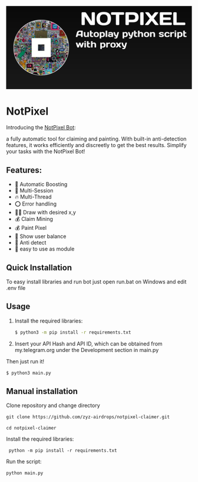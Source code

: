 <div align="center">
  <img src="20241017_224520.jpg">
</div>

# NotPixel
Introducing the [NotPixel Bot](https://t.me/notpixel/app?startapp=f5760224255_s4): 

a fully automatic tool for claiming and painting. With built-in anti-detection features, it works efficiently and discreetly to get the best results. Simplify your tasks with the NotPixel Bot!

## Features:
* 🌵 Automatic Boosting 
* 👾 Multi-Session
* 🔥 Multi-Thread 
* ⭕️ Error handling 
* ✍🏻 Draw with desired x,y
* 💰 Claim Mining
* 💰 Paint Pixel
* 💸 Show user balance
* 🤖 Anti detect
* 🐍 easy to use as module

## Quick Installation

To easy install libraries and run bot just open run.bat on Windows and edit .env file

## Usage

1. Install the required libraries:
   ```bash
   $ python3 -m pip install -r requirements.txt
   ```
2. Insert  your API Hash and API ID, which can be obtained from my.telegram.org under the Development section in main.py

Then just run it!
```bash
$ python3 main.py
```

## Manual installation 

Clone repository and change directory 

```
git clone https://github.com/zyz-airdrops/notpixel-claimer.git
```
```
cd notpixel-claimer
```
Install the required libraries:

```
 python -m pip install -r requirements.txt
```
Run the script:
```
python main.py
```
